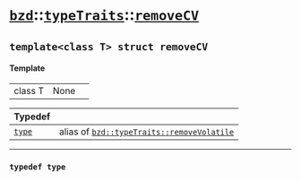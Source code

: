 # [`bzd`](../../../index.md)::[`typeTraits`](../../index.md)::[`removeCV`](../index.md)

## `template<class T> struct removeCV`

#### Template
||||
|---:|:---|:---|
|class T|None||

|Typedef||
|:---|:---|
|[`type`](./index.md)|alias of [`bzd::typeTraits::removeVolatile`](../removevolatile/index.md)|
------
### `typedef type`

